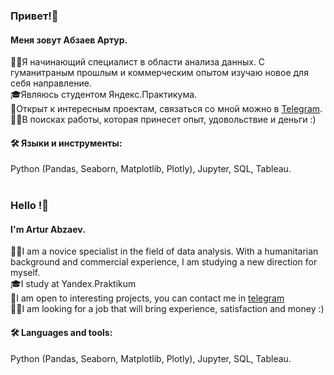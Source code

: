 ### Привет!👋 
#### Меня зовут Абзаев Артур.
🙋‍♂️Я начинающий специалист в области анализа данных.
С гуманитраным прошлым и коммерческим опытом изучаю новое для себя направление.
<br>🎓Являюсь студентом Яндекс.Практикума.
<br>👐Открыт к интересным проектам, связаться со мной можно в [Telegram](https://t.me/aabzaev).
<br>👷‍♂️В поисках работы, которая принесет опыт, удовольствие и деньги :)
#### 🛠 Языки и инструменты:
Python (Pandas, Seaborn, Matplotlib, Plotly), Jupyter, SQL, Tableau.
<br>
<br>
### Hello !👋 
#### I'm Artur Abzaev.
🙋‍♂️I am a novice specialist in the field of data analysis.
With a humanitarian background and commercial experience, I am studying a new direction for myself.
<br>🎓I study at Yandex.Praktikum
<br>👐I am open to interesting projects, you can contact me in [telegram](https://t.me/aabzaev )
<br>👷‍♂️I am looking for a job that will bring experience, satisfaction and money :)


#### 🛠 Languages and tools:
Python (Pandas, Seaborn, Matplotlib, Plotly), Jupyter, SQL, Tableau.

<!---
Abzaev/Abzaev is a ✨ special ✨ repository because its `README.md` (this file) appears on your GitHub profile.
You can click the Preview link to take a look at your changes.
--->
